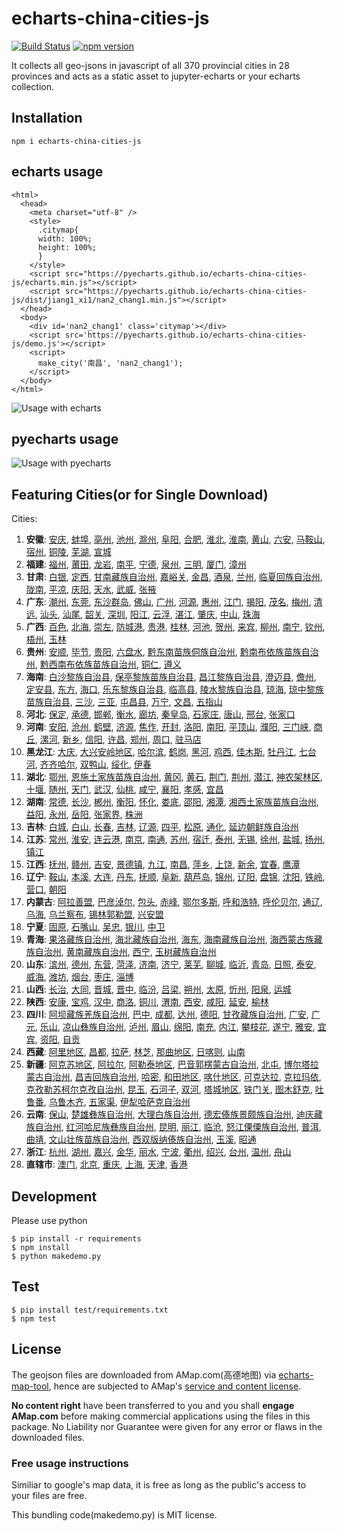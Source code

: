 # echarts-china-cities-js

[![Build Status](https://travis-ci.org/pyecharts/echarts-china-cities-js.svg?branch=master)](https://travis-ci.org/pyecharts/echarts-china-cities-js) [![npm version](https://badge.fury.io/js/echarts-china-cities-js.svg)](https://badge.fury.io/js/echarts-china-cities-js)

It collects all geo-jsons in javascript of all 370 provincial cities
in 28 provinces and acts as a static asset to jupyter-echarts or your
echarts collection.


## Installation

```
npm i echarts-china-cities-js
```

## echarts usage

```
<html>
  <head>
    <meta charset="utf-8" />
	<style>
	  .citymap{
	  width: 100%;
	  height: 100%;
	  }
	</style>
  	<script src="https://pyecharts.github.io/echarts-china-cities-js/echarts.min.js"></script>
	<script src="https://pyecharts.github.io/echarts-china-cities-js/dist/jiang1_xi1/nan2_chang1.min.js"></script>
  </head>
  <body>
	<div id='nan2_chang1' class='citymap'></div>
	<script src='https://pyecharts.github.io/echarts-china-cities-js/demo.js'></script>
	<script>
	  make_city('南昌', 'nan2_chang1');
	</script>
  </body>
</html>
```

![Usage with echarts](https://pyecharts.github.io/echarts-china-cities-js/nanchang.png)

## pyecharts usage

![Usage with pyecharts](https://user-images.githubusercontent.com/4280312/29755070-9bc9ae70-8b89-11e7-9bf2-bec09cb5f1a1.png)


## Featuring Cities(or for Single Download)

Cities:
1. **安徽**:
[安庆](https://pyecharts.github.io/echarts-china-cities-js/echarts-china-cities-js/an1_hui1_an1_qing4.js), [蚌埠](https://pyecharts.github.io/echarts-china-cities-js/echarts-china-cities-js/an1_hui1_bang4_bu4.js), [亳州](https://pyecharts.github.io/echarts-china-cities-js/echarts-china-cities-js/an1_hui1_bo2_zhou1.js), [池州](https://pyecharts.github.io/echarts-china-cities-js/echarts-china-cities-js/an1_hui1_chi2_zhou1.js), [滁州](https://pyecharts.github.io/echarts-china-cities-js/echarts-china-cities-js/an1_hui1_chu2_zhou1.js), [阜阳](https://pyecharts.github.io/echarts-china-cities-js/echarts-china-cities-js/an1_hui1_fu4_yang2.js), [合肥](https://pyecharts.github.io/echarts-china-cities-js/echarts-china-cities-js/an1_hui1_he2_fei2.js), [淮北](https://pyecharts.github.io/echarts-china-cities-js/echarts-china-cities-js/an1_hui1_huai2_bei3.js), [淮南](https://pyecharts.github.io/echarts-china-cities-js/echarts-china-cities-js/an1_hui1_huai2_nan2.js), [黄山](https://pyecharts.github.io/echarts-china-cities-js/echarts-china-cities-js/an1_hui1_huang2_shan1.js), [六安](https://pyecharts.github.io/echarts-china-cities-js/echarts-china-cities-js/an1_hui1_liu4_an1.js), [马鞍山](https://pyecharts.github.io/echarts-china-cities-js/echarts-china-cities-js/an1_hui1_ma3_an1_shan1.js), [宿州](https://pyecharts.github.io/echarts-china-cities-js/echarts-china-cities-js/an1_hui1_su4_zhou1.js), [铜陵](https://pyecharts.github.io/echarts-china-cities-js/echarts-china-cities-js/an1_hui1_tong2_ling2.js), [芜湖](https://pyecharts.github.io/echarts-china-cities-js/echarts-china-cities-js/an1_hui1_wu2_hu2.js), [宣城](https://pyecharts.github.io/echarts-china-cities-js/echarts-china-cities-js/an1_hui1_xuan1_cheng2.js)
2. **福建**:
[福州](https://pyecharts.github.io/echarts-china-cities-js/echarts-china-cities-js/fu2_jian4_fu2_zhou1.js), [莆田](https://pyecharts.github.io/echarts-china-cities-js/echarts-china-cities-js/fu2_jian4_fu3_tian2.js), [龙岩](https://pyecharts.github.io/echarts-china-cities-js/echarts-china-cities-js/fu2_jian4_long2_yan2.js), [南平](https://pyecharts.github.io/echarts-china-cities-js/echarts-china-cities-js/fu2_jian4_nan2_ping2.js), [宁德](https://pyecharts.github.io/echarts-china-cities-js/echarts-china-cities-js/fu2_jian4_ning2_de2.js), [泉州](https://pyecharts.github.io/echarts-china-cities-js/echarts-china-cities-js/fu2_jian4_quan2_zhou1.js), [三明](https://pyecharts.github.io/echarts-china-cities-js/echarts-china-cities-js/fu2_jian4_san1_ming2.js), [厦门](https://pyecharts.github.io/echarts-china-cities-js/echarts-china-cities-js/fu2_jian4_sha4_men2.js), [漳州](https://pyecharts.github.io/echarts-china-cities-js/echarts-china-cities-js/fu2_jian4_zhang1_zhou1.js)
3. **甘肃**:
[白银](https://pyecharts.github.io/echarts-china-cities-js/echarts-china-cities-js/gan1_su4_bai2_yin2.js), [定西](https://pyecharts.github.io/echarts-china-cities-js/echarts-china-cities-js/gan1_su4_ding4_xi1.js), [甘南藏族自治州](https://pyecharts.github.io/echarts-china-cities-js/echarts-china-cities-js/gan1_su4_gan1_nan2_cang2_zu2_zi4_zhi4_zhou1.js), [嘉峪关](https://pyecharts.github.io/echarts-china-cities-js/echarts-china-cities-js/gan1_su4_jia1_yu4_guan1.js), [金昌](https://pyecharts.github.io/echarts-china-cities-js/echarts-china-cities-js/gan1_su4_jin1_chang1.js), [酒泉](https://pyecharts.github.io/echarts-china-cities-js/echarts-china-cities-js/gan1_su4_jiu3_quan2.js), [兰州](https://pyecharts.github.io/echarts-china-cities-js/echarts-china-cities-js/gan1_su4_lan2_zhou1.js), [临夏回族自治州](https://pyecharts.github.io/echarts-china-cities-js/echarts-china-cities-js/gan1_su4_lin2_xia4_hui2_zu2_zi4_zhi4_zhou1.js), [陇南](https://pyecharts.github.io/echarts-china-cities-js/echarts-china-cities-js/gan1_su4_long3_nan2.js), [平凉](https://pyecharts.github.io/echarts-china-cities-js/echarts-china-cities-js/gan1_su4_ping2_liang2.js), [庆阳](https://pyecharts.github.io/echarts-china-cities-js/echarts-china-cities-js/gan1_su4_qing4_yang2.js), [天水](https://pyecharts.github.io/echarts-china-cities-js/echarts-china-cities-js/gan1_su4_tian1_shui3.js), [武威](https://pyecharts.github.io/echarts-china-cities-js/echarts-china-cities-js/gan1_su4_wu3_wei1.js), [张掖](https://pyecharts.github.io/echarts-china-cities-js/echarts-china-cities-js/gan1_su4_zhang1_ye4.js)
4. **广东**:
[潮州](https://pyecharts.github.io/echarts-china-cities-js/echarts-china-cities-js/guang3_dong1_chao2_zhou1.js), [东莞](https://pyecharts.github.io/echarts-china-cities-js/echarts-china-cities-js/guang3_dong1_dong1_guan1.js), [东沙群岛](https://pyecharts.github.io/echarts-china-cities-js/echarts-china-cities-js/guang3_dong1_dong1_sha1_qun2_dao3.js), [佛山](https://pyecharts.github.io/echarts-china-cities-js/echarts-china-cities-js/guang3_dong1_fo2_shan1.js), [广州](https://pyecharts.github.io/echarts-china-cities-js/echarts-china-cities-js/guang3_dong1_guang3_zhou1.js), [河源](https://pyecharts.github.io/echarts-china-cities-js/echarts-china-cities-js/guang3_dong1_he2_yuan2.js), [惠州](https://pyecharts.github.io/echarts-china-cities-js/echarts-china-cities-js/guang3_dong1_hui4_zhou1.js), [江门](https://pyecharts.github.io/echarts-china-cities-js/echarts-china-cities-js/guang3_dong1_jiang1_men2.js), [揭阳](https://pyecharts.github.io/echarts-china-cities-js/echarts-china-cities-js/guang3_dong1_jie1_yang2.js), [茂名](https://pyecharts.github.io/echarts-china-cities-js/echarts-china-cities-js/guang3_dong1_mao4_ming2.js), [梅州](https://pyecharts.github.io/echarts-china-cities-js/echarts-china-cities-js/guang3_dong1_mei2_zhou1.js), [清远](https://pyecharts.github.io/echarts-china-cities-js/echarts-china-cities-js/guang3_dong1_qing1_yuan3.js), [汕头](https://pyecharts.github.io/echarts-china-cities-js/echarts-china-cities-js/guang3_dong1_shan4_tou2.js), [汕尾](https://pyecharts.github.io/echarts-china-cities-js/echarts-china-cities-js/guang3_dong1_shan4_wei3.js), [韶关](https://pyecharts.github.io/echarts-china-cities-js/echarts-china-cities-js/guang3_dong1_shao2_guan1.js), [深圳](https://pyecharts.github.io/echarts-china-cities-js/echarts-china-cities-js/guang3_dong1_shen1_zhen4.js), [阳江](https://pyecharts.github.io/echarts-china-cities-js/echarts-china-cities-js/guang3_dong1_yang2_jiang1.js), [云浮](https://pyecharts.github.io/echarts-china-cities-js/echarts-china-cities-js/guang3_dong1_yun2_fu2.js), [湛江](https://pyecharts.github.io/echarts-china-cities-js/echarts-china-cities-js/guang3_dong1_zhan4_jiang1.js), [肇庆](https://pyecharts.github.io/echarts-china-cities-js/echarts-china-cities-js/guang3_dong1_zhao4_qing4.js), [中山](https://pyecharts.github.io/echarts-china-cities-js/echarts-china-cities-js/guang3_dong1_zhong1_shan1.js), [珠海](https://pyecharts.github.io/echarts-china-cities-js/echarts-china-cities-js/guang3_dong1_zhu1_hai3.js)
5. **广西**:
[百色](https://pyecharts.github.io/echarts-china-cities-js/echarts-china-cities-js/guang3_xi1_bai3_se4.js), [北海](https://pyecharts.github.io/echarts-china-cities-js/echarts-china-cities-js/guang3_xi1_bei3_hai3.js), [崇左](https://pyecharts.github.io/echarts-china-cities-js/echarts-china-cities-js/guang3_xi1_chong2_zuo3.js), [防城港](https://pyecharts.github.io/echarts-china-cities-js/echarts-china-cities-js/guang3_xi1_fang2_cheng2_gang3.js), [贵港](https://pyecharts.github.io/echarts-china-cities-js/echarts-china-cities-js/guang3_xi1_gui4_gang3.js), [桂林](https://pyecharts.github.io/echarts-china-cities-js/echarts-china-cities-js/guang3_xi1_gui4_lin2.js), [河池](https://pyecharts.github.io/echarts-china-cities-js/echarts-china-cities-js/guang3_xi1_he2_chi2.js), [贺州](https://pyecharts.github.io/echarts-china-cities-js/echarts-china-cities-js/guang3_xi1_he4_zhou1.js), [来宾](https://pyecharts.github.io/echarts-china-cities-js/echarts-china-cities-js/guang3_xi1_lai2_bin1.js), [柳州](https://pyecharts.github.io/echarts-china-cities-js/echarts-china-cities-js/guang3_xi1_liu3_zhou1.js), [南宁](https://pyecharts.github.io/echarts-china-cities-js/echarts-china-cities-js/guang3_xi1_nan2_ning2.js), [钦州](https://pyecharts.github.io/echarts-china-cities-js/echarts-china-cities-js/guang3_xi1_qin1_zhou1.js), [梧州](https://pyecharts.github.io/echarts-china-cities-js/echarts-china-cities-js/guang3_xi1_wu2_zhou1.js), [玉林](https://pyecharts.github.io/echarts-china-cities-js/echarts-china-cities-js/guang3_xi1_yu4_lin2.js)
6. **贵州**:
[安顺](https://pyecharts.github.io/echarts-china-cities-js/echarts-china-cities-js/gui4_zhou1_an1_shun4.js), [毕节](https://pyecharts.github.io/echarts-china-cities-js/echarts-china-cities-js/gui4_zhou1_bi4_jie2.js), [贵阳](https://pyecharts.github.io/echarts-china-cities-js/echarts-china-cities-js/gui4_zhou1_gui4_yang2.js), [六盘水](https://pyecharts.github.io/echarts-china-cities-js/echarts-china-cities-js/gui4_zhou1_liu4_pan2_shui3.js), [黔东南苗族侗族自治州](https://pyecharts.github.io/echarts-china-cities-js/echarts-china-cities-js/gui4_zhou1_qian2_dong1_nan2_miao2_zu2_tong1_zu2_zi4_zhi4_zhou1.js), [黔南布依族苗族自治州](https://pyecharts.github.io/echarts-china-cities-js/echarts-china-cities-js/gui4_zhou1_qian2_nan2_bu4_yi1_zu2_miao2_zu2_zi4_zhi4_zhou1.js), [黔西南布依族苗族自治州](https://pyecharts.github.io/echarts-china-cities-js/echarts-china-cities-js/gui4_zhou1_qian2_xi1_nan2_bu4_yi1_zu2_miao2_zu2_zi4_zhi4_zhou1.js), [铜仁](https://pyecharts.github.io/echarts-china-cities-js/echarts-china-cities-js/gui4_zhou1_tong2_ren2.js), [遵义](https://pyecharts.github.io/echarts-china-cities-js/echarts-china-cities-js/gui4_zhou1_zun1_yi4.js)
7. **海南**:
[白沙黎族自治县](https://pyecharts.github.io/echarts-china-cities-js/echarts-china-cities-js/hai3_nan2_bai2_sha1_li2_zu2_zi4_zhi4_xian4.js), [保亭黎族苗族自治县](https://pyecharts.github.io/echarts-china-cities-js/echarts-china-cities-js/hai3_nan2_bao3_ting2_li2_zu2_miao2_zu2_zi4_zhi4_xian4.js), [昌江黎族自治县](https://pyecharts.github.io/echarts-china-cities-js/echarts-china-cities-js/hai3_nan2_chang1_jiang1_li2_zu2_zi4_zhi4_xian4.js), [澄迈县](https://pyecharts.github.io/echarts-china-cities-js/echarts-china-cities-js/hai3_nan2_cheng2_mai4_xian4.js), [儋州](https://pyecharts.github.io/echarts-china-cities-js/echarts-china-cities-js/hai3_nan2_dan1_zhou1.js), [定安县](https://pyecharts.github.io/echarts-china-cities-js/echarts-china-cities-js/hai3_nan2_ding4_an1_xian4.js), [东方](https://pyecharts.github.io/echarts-china-cities-js/echarts-china-cities-js/hai3_nan2_dong1_fang1.js), [海口](https://pyecharts.github.io/echarts-china-cities-js/echarts-china-cities-js/hai3_nan2_hai3_kou3.js), [乐东黎族自治县](https://pyecharts.github.io/echarts-china-cities-js/echarts-china-cities-js/hai3_nan2_le4_dong1_li2_zu2_zi4_zhi4_xian4.js), [临高县](https://pyecharts.github.io/echarts-china-cities-js/echarts-china-cities-js/hai3_nan2_lin2_gao1_xian4.js), [陵水黎族自治县](https://pyecharts.github.io/echarts-china-cities-js/echarts-china-cities-js/hai3_nan2_ling2_shui3_li2_zu2_zi4_zhi4_xian4.js), [琼海](https://pyecharts.github.io/echarts-china-cities-js/echarts-china-cities-js/hai3_nan2_qiong2_hai3.js), [琼中黎族苗族自治县](https://pyecharts.github.io/echarts-china-cities-js/echarts-china-cities-js/hai3_nan2_qiong2_zhong1_li2_zu2_miao2_zu2_zi4_zhi4_xian4.js), [三沙](https://pyecharts.github.io/echarts-china-cities-js/echarts-china-cities-js/hai3_nan2_san1_sha1.js), [三亚](https://pyecharts.github.io/echarts-china-cities-js/echarts-china-cities-js/hai3_nan2_san1_ya4.js), [屯昌县](https://pyecharts.github.io/echarts-china-cities-js/echarts-china-cities-js/hai3_nan2_tun2_chang1_xian4.js), [万宁](https://pyecharts.github.io/echarts-china-cities-js/echarts-china-cities-js/hai3_nan2_wan4_ning2.js), [文昌](https://pyecharts.github.io/echarts-china-cities-js/echarts-china-cities-js/hai3_nan2_wen2_chang1.js), [五指山](https://pyecharts.github.io/echarts-china-cities-js/echarts-china-cities-js/hai3_nan2_wu3_zhi3_shan1.js)
8. **河北**:
[保定](https://pyecharts.github.io/echarts-china-cities-js/echarts-china-cities-js/he2_bei3_bao3_ding4.js), [承德](https://pyecharts.github.io/echarts-china-cities-js/echarts-china-cities-js/he2_bei3_cheng2_de2.js), [邯郸](https://pyecharts.github.io/echarts-china-cities-js/echarts-china-cities-js/he2_bei3_han2_dan1.js), [衡水](https://pyecharts.github.io/echarts-china-cities-js/echarts-china-cities-js/he2_bei3_heng2_shui3.js), [廊坊](https://pyecharts.github.io/echarts-china-cities-js/echarts-china-cities-js/he2_bei3_lang2_fang1.js), [秦皇岛](https://pyecharts.github.io/echarts-china-cities-js/echarts-china-cities-js/he2_bei3_qin2_huang2_dao3.js), [石家庄](https://pyecharts.github.io/echarts-china-cities-js/echarts-china-cities-js/he2_bei3_shi2_jia1_zhuang1.js), [唐山](https://pyecharts.github.io/echarts-china-cities-js/echarts-china-cities-js/he2_bei3_tang2_shan1.js), [邢台](https://pyecharts.github.io/echarts-china-cities-js/echarts-china-cities-js/he2_bei3_xing2_tai2.js), [张家口](https://pyecharts.github.io/echarts-china-cities-js/echarts-china-cities-js/he2_bei3_zhang1_jia1_kou3.js)
9. **河南**:
[安阳](https://pyecharts.github.io/echarts-china-cities-js/echarts-china-cities-js/he2_nan2_an1_yang2.js), [沧州](https://pyecharts.github.io/echarts-china-cities-js/echarts-china-cities-js/he2_nan2_cang1_zhou1.js), [鹤壁](https://pyecharts.github.io/echarts-china-cities-js/echarts-china-cities-js/he2_nan2_he4_bi4.js), [济源](https://pyecharts.github.io/echarts-china-cities-js/echarts-china-cities-js/he2_nan2_ji4_yuan2.js), [焦作](https://pyecharts.github.io/echarts-china-cities-js/echarts-china-cities-js/he2_nan2_jiao1_zuo4.js), [开封](https://pyecharts.github.io/echarts-china-cities-js/echarts-china-cities-js/he2_nan2_kai1_feng1.js), [洛阳](https://pyecharts.github.io/echarts-china-cities-js/echarts-china-cities-js/he2_nan2_luo4_yang2.js), [南阳](https://pyecharts.github.io/echarts-china-cities-js/echarts-china-cities-js/he2_nan2_nan2_yang2.js), [平顶山](https://pyecharts.github.io/echarts-china-cities-js/echarts-china-cities-js/he2_nan2_ping2_ding3_shan1.js), [濮阳](https://pyecharts.github.io/echarts-china-cities-js/echarts-china-cities-js/he2_nan2_pu2_yang2.js), [三门峡](https://pyecharts.github.io/echarts-china-cities-js/echarts-china-cities-js/he2_nan2_san1_men2_xia2.js), [商丘](https://pyecharts.github.io/echarts-china-cities-js/echarts-china-cities-js/he2_nan2_shang1_qiu1.js), [漯河](https://pyecharts.github.io/echarts-china-cities-js/echarts-china-cities-js/he2_nan2_ta4_he2.js), [新乡](https://pyecharts.github.io/echarts-china-cities-js/echarts-china-cities-js/he2_nan2_xin1_xiang1.js), [信阳](https://pyecharts.github.io/echarts-china-cities-js/echarts-china-cities-js/he2_nan2_xin4_yang2.js), [许昌](https://pyecharts.github.io/echarts-china-cities-js/echarts-china-cities-js/he2_nan2_xu3_chang1.js), [郑州](https://pyecharts.github.io/echarts-china-cities-js/echarts-china-cities-js/he2_nan2_zheng4_zhou1.js), [周口](https://pyecharts.github.io/echarts-china-cities-js/echarts-china-cities-js/he2_nan2_zhou1_kou3.js), [驻马店](https://pyecharts.github.io/echarts-china-cities-js/echarts-china-cities-js/he2_nan2_zhu4_ma3_dian4.js)
10. **黑龙江**:
[大庆](https://pyecharts.github.io/echarts-china-cities-js/echarts-china-cities-js/hei1_long2_jiang1_da4_qing4.js), [大兴安岭地区](https://pyecharts.github.io/echarts-china-cities-js/echarts-china-cities-js/hei1_long2_jiang1_da4_xing1_an1_ling2_di4_qu1.js), [哈尔滨](https://pyecharts.github.io/echarts-china-cities-js/echarts-china-cities-js/hei1_long2_jiang1_ha1_er3_bin1.js), [鹤岗](https://pyecharts.github.io/echarts-china-cities-js/echarts-china-cities-js/hei1_long2_jiang1_he4_gang3.js), [黑河](https://pyecharts.github.io/echarts-china-cities-js/echarts-china-cities-js/hei1_long2_jiang1_hei1_he2.js), [鸡西](https://pyecharts.github.io/echarts-china-cities-js/echarts-china-cities-js/hei1_long2_jiang1_ji1_xi1.js), [佳木斯](https://pyecharts.github.io/echarts-china-cities-js/echarts-china-cities-js/hei1_long2_jiang1_jia1_mu4_si1.js), [牡丹江](https://pyecharts.github.io/echarts-china-cities-js/echarts-china-cities-js/hei1_long2_jiang1_mu3_dan1_jiang1.js), [七台河](https://pyecharts.github.io/echarts-china-cities-js/echarts-china-cities-js/hei1_long2_jiang1_qi1_tai2_he2.js), [齐齐哈尔](https://pyecharts.github.io/echarts-china-cities-js/echarts-china-cities-js/hei1_long2_jiang1_qi2_qi2_ha1_er3.js), [双鸭山](https://pyecharts.github.io/echarts-china-cities-js/echarts-china-cities-js/hei1_long2_jiang1_shuang1_ya1_shan1.js), [绥化](https://pyecharts.github.io/echarts-china-cities-js/echarts-china-cities-js/hei1_long2_jiang1_sui1_hua4.js), [伊春](https://pyecharts.github.io/echarts-china-cities-js/echarts-china-cities-js/hei1_long2_jiang1_yi1_chun1.js)
11. **湖北**:
[鄂州](https://pyecharts.github.io/echarts-china-cities-js/echarts-china-cities-js/hu2_bei3_e4_zhou1.js), [恩施土家族苗族自治州](https://pyecharts.github.io/echarts-china-cities-js/echarts-china-cities-js/hu2_bei3_en1_shi1_tu3_jia1_zu2_miao2_zu2_zi4_zhi4_zhou1.js), [黄冈](https://pyecharts.github.io/echarts-china-cities-js/echarts-china-cities-js/hu2_bei3_huang2_gang1.js), [黄石](https://pyecharts.github.io/echarts-china-cities-js/echarts-china-cities-js/hu2_bei3_huang2_shi2.js), [荆门](https://pyecharts.github.io/echarts-china-cities-js/echarts-china-cities-js/hu2_bei3_jing1_men2.js), [荆州](https://pyecharts.github.io/echarts-china-cities-js/echarts-china-cities-js/hu2_bei3_jing1_zhou1.js), [潜江](https://pyecharts.github.io/echarts-china-cities-js/echarts-china-cities-js/hu2_bei3_qian2_jiang1.js), [神农架林区](https://pyecharts.github.io/echarts-china-cities-js/echarts-china-cities-js/hu2_bei3_shen2_nong2_jia4_lin2_qu1.js), [十堰](https://pyecharts.github.io/echarts-china-cities-js/echarts-china-cities-js/hu2_bei3_shi2_yan4.js), [随州](https://pyecharts.github.io/echarts-china-cities-js/echarts-china-cities-js/hu2_bei3_sui2_zhou1.js), [天门](https://pyecharts.github.io/echarts-china-cities-js/echarts-china-cities-js/hu2_bei3_tian1_men2.js), [武汉](https://pyecharts.github.io/echarts-china-cities-js/echarts-china-cities-js/hu2_bei3_wu3_han4.js), [仙桃](https://pyecharts.github.io/echarts-china-cities-js/echarts-china-cities-js/hu2_bei3_xian1_tao2.js), [咸宁](https://pyecharts.github.io/echarts-china-cities-js/echarts-china-cities-js/hu2_bei3_xian2_ning2.js), [襄阳](https://pyecharts.github.io/echarts-china-cities-js/echarts-china-cities-js/hu2_bei3_xiang1_yang2.js), [孝感](https://pyecharts.github.io/echarts-china-cities-js/echarts-china-cities-js/hu2_bei3_xiao4_gan3.js), [宜昌](https://pyecharts.github.io/echarts-china-cities-js/echarts-china-cities-js/hu2_bei3_yi2_chang1.js)
12. **湖南**:
[常德](https://pyecharts.github.io/echarts-china-cities-js/echarts-china-cities-js/hu2_nan2_chang2_de2.js), [长沙](https://pyecharts.github.io/echarts-china-cities-js/echarts-china-cities-js/hu2_nan2_chang2_sha1.js), [郴州](https://pyecharts.github.io/echarts-china-cities-js/echarts-china-cities-js/hu2_nan2_chen1_zhou1.js), [衡阳](https://pyecharts.github.io/echarts-china-cities-js/echarts-china-cities-js/hu2_nan2_heng2_yang2.js), [怀化](https://pyecharts.github.io/echarts-china-cities-js/echarts-china-cities-js/hu2_nan2_huai2_hua4.js), [娄底](https://pyecharts.github.io/echarts-china-cities-js/echarts-china-cities-js/hu2_nan2_lou2_di3.js), [邵阳](https://pyecharts.github.io/echarts-china-cities-js/echarts-china-cities-js/hu2_nan2_shao4_yang2.js), [湘潭](https://pyecharts.github.io/echarts-china-cities-js/echarts-china-cities-js/hu2_nan2_xiang1_tan2.js), [湘西土家族苗族自治州](https://pyecharts.github.io/echarts-china-cities-js/echarts-china-cities-js/hu2_nan2_xiang1_xi1_tu3_jia1_zu2_miao2_zu2_zi4_zhi4_zhou1.js), [益阳](https://pyecharts.github.io/echarts-china-cities-js/echarts-china-cities-js/hu2_nan2_yi4_yang2.js), [永州](https://pyecharts.github.io/echarts-china-cities-js/echarts-china-cities-js/hu2_nan2_yong3_zhou1.js), [岳阳](https://pyecharts.github.io/echarts-china-cities-js/echarts-china-cities-js/hu2_nan2_yue4_yang2.js), [张家界](https://pyecharts.github.io/echarts-china-cities-js/echarts-china-cities-js/hu2_nan2_zhang1_jia1_jie4.js), [株洲](https://pyecharts.github.io/echarts-china-cities-js/echarts-china-cities-js/hu2_nan2_zhu1_zhou1.js)
13. **吉林**:
[白城](https://pyecharts.github.io/echarts-china-cities-js/echarts-china-cities-js/ji2_lin2_bai2_cheng2.js), [白山](https://pyecharts.github.io/echarts-china-cities-js/echarts-china-cities-js/ji2_lin2_bai2_shan1.js), [长春](https://pyecharts.github.io/echarts-china-cities-js/echarts-china-cities-js/ji2_lin2_chang2_chun1.js), [吉林](https://pyecharts.github.io/echarts-china-cities-js/echarts-china-cities-js/ji2_lin2_ji2_lin2.js), [辽源](https://pyecharts.github.io/echarts-china-cities-js/echarts-china-cities-js/ji2_lin2_liao2_yuan2.js), [四平](https://pyecharts.github.io/echarts-china-cities-js/echarts-china-cities-js/ji2_lin2_si4_ping2.js), [松原](https://pyecharts.github.io/echarts-china-cities-js/echarts-china-cities-js/ji2_lin2_song1_yuan2.js), [通化](https://pyecharts.github.io/echarts-china-cities-js/echarts-china-cities-js/ji2_lin2_tong1_hua4.js), [延边朝鲜族自治州](https://pyecharts.github.io/echarts-china-cities-js/echarts-china-cities-js/ji2_lin2_yan2_bian1_zhao1_xian1_zu2_zi4_zhi4_zhou1.js)
14. **江苏**:
[常州](https://pyecharts.github.io/echarts-china-cities-js/echarts-china-cities-js/jiang1_su1_chang2_zhou1.js), [淮安](https://pyecharts.github.io/echarts-china-cities-js/echarts-china-cities-js/jiang1_su1_huai2_an1.js), [连云港](https://pyecharts.github.io/echarts-china-cities-js/echarts-china-cities-js/jiang1_su1_lian2_yun2_gang3.js), [南京](https://pyecharts.github.io/echarts-china-cities-js/echarts-china-cities-js/jiang1_su1_nan2_jing1.js), [南通](https://pyecharts.github.io/echarts-china-cities-js/echarts-china-cities-js/jiang1_su1_nan2_tong1.js), [苏州](https://pyecharts.github.io/echarts-china-cities-js/echarts-china-cities-js/jiang1_su1_su1_zhou1.js), [宿迁](https://pyecharts.github.io/echarts-china-cities-js/echarts-china-cities-js/jiang1_su1_su4_qian1.js), [泰州](https://pyecharts.github.io/echarts-china-cities-js/echarts-china-cities-js/jiang1_su1_tai4_zhou1.js), [无锡](https://pyecharts.github.io/echarts-china-cities-js/echarts-china-cities-js/jiang1_su1_wu2_xi2.js), [徐州](https://pyecharts.github.io/echarts-china-cities-js/echarts-china-cities-js/jiang1_su1_xu2_zhou1.js), [盐城](https://pyecharts.github.io/echarts-china-cities-js/echarts-china-cities-js/jiang1_su1_yan2_cheng2.js), [扬州](https://pyecharts.github.io/echarts-china-cities-js/echarts-china-cities-js/jiang1_su1_yang2_zhou1.js), [镇江](https://pyecharts.github.io/echarts-china-cities-js/echarts-china-cities-js/jiang1_su1_zhen4_jiang1.js)
15. **江西**:
[抚州](https://pyecharts.github.io/echarts-china-cities-js/echarts-china-cities-js/jiang1_xi1_fu3_zhou1.js), [赣州](https://pyecharts.github.io/echarts-china-cities-js/echarts-china-cities-js/jiang1_xi1_gan4_zhou1.js), [吉安](https://pyecharts.github.io/echarts-china-cities-js/echarts-china-cities-js/jiang1_xi1_ji2_an1.js), [景德镇](https://pyecharts.github.io/echarts-china-cities-js/echarts-china-cities-js/jiang1_xi1_jing3_de2_zhen4.js), [九江](https://pyecharts.github.io/echarts-china-cities-js/echarts-china-cities-js/jiang1_xi1_jiu3_jiang1.js), [南昌](https://pyecharts.github.io/echarts-china-cities-js/echarts-china-cities-js/jiang1_xi1_nan2_chang1.js), [萍乡](https://pyecharts.github.io/echarts-china-cities-js/echarts-china-cities-js/jiang1_xi1_ping2_xiang1.js), [上饶](https://pyecharts.github.io/echarts-china-cities-js/echarts-china-cities-js/jiang1_xi1_shang4_rao2.js), [新余](https://pyecharts.github.io/echarts-china-cities-js/echarts-china-cities-js/jiang1_xi1_xin1_yu2.js), [宜春](https://pyecharts.github.io/echarts-china-cities-js/echarts-china-cities-js/jiang1_xi1_yi2_chun1.js), [鹰潭](https://pyecharts.github.io/echarts-china-cities-js/echarts-china-cities-js/jiang1_xi1_ying1_tan2.js)
16. **辽宁**:
[鞍山](https://pyecharts.github.io/echarts-china-cities-js/echarts-china-cities-js/liao2_ning2_an1_shan1.js), [本溪](https://pyecharts.github.io/echarts-china-cities-js/echarts-china-cities-js/liao2_ning2_ben3_xi1.js), [大连](https://pyecharts.github.io/echarts-china-cities-js/echarts-china-cities-js/liao2_ning2_da4_lian2.js), [丹东](https://pyecharts.github.io/echarts-china-cities-js/echarts-china-cities-js/liao2_ning2_dan1_dong1.js), [抚顺](https://pyecharts.github.io/echarts-china-cities-js/echarts-china-cities-js/liao2_ning2_fu3_shun4.js), [阜新](https://pyecharts.github.io/echarts-china-cities-js/echarts-china-cities-js/liao2_ning2_fu4_xin1.js), [葫芦岛](https://pyecharts.github.io/echarts-china-cities-js/echarts-china-cities-js/liao2_ning2_hu2_lu2_dao3.js), [锦州](https://pyecharts.github.io/echarts-china-cities-js/echarts-china-cities-js/liao2_ning2_jin3_zhou1.js), [辽阳](https://pyecharts.github.io/echarts-china-cities-js/echarts-china-cities-js/liao2_ning2_liao2_yang2.js), [盘锦](https://pyecharts.github.io/echarts-china-cities-js/echarts-china-cities-js/liao2_ning2_pan2_jin3.js), [沈阳](https://pyecharts.github.io/echarts-china-cities-js/echarts-china-cities-js/liao2_ning2_shen3_yang2.js), [铁岭](https://pyecharts.github.io/echarts-china-cities-js/echarts-china-cities-js/liao2_ning2_tie3_ling2.js), [营口](https://pyecharts.github.io/echarts-china-cities-js/echarts-china-cities-js/liao2_ning2_ying2_kou3.js), [朝阳](https://pyecharts.github.io/echarts-china-cities-js/echarts-china-cities-js/liao2_ning2_zhao1_yang2.js)
17. **内蒙古**:
[阿拉善盟](https://pyecharts.github.io/echarts-china-cities-js/echarts-china-cities-js/nei4_meng2_gu3_a1_la1_shan4_meng2.js), [巴彦淖尔](https://pyecharts.github.io/echarts-china-cities-js/echarts-china-cities-js/nei4_meng2_gu3_ba1_yan4_nao4_er3.js), [包头](https://pyecharts.github.io/echarts-china-cities-js/echarts-china-cities-js/nei4_meng2_gu3_bao1_tou2.js), [赤峰](https://pyecharts.github.io/echarts-china-cities-js/echarts-china-cities-js/nei4_meng2_gu3_chi4_feng1.js), [鄂尔多斯](https://pyecharts.github.io/echarts-china-cities-js/echarts-china-cities-js/nei4_meng2_gu3_e4_er3_duo1_si1.js), [呼和浩特](https://pyecharts.github.io/echarts-china-cities-js/echarts-china-cities-js/nei4_meng2_gu3_hu1_he2_hao4_te4.js), [呼伦贝尔](https://pyecharts.github.io/echarts-china-cities-js/echarts-china-cities-js/nei4_meng2_gu3_hu1_lun2_bei4_er3.js), [通辽](https://pyecharts.github.io/echarts-china-cities-js/echarts-china-cities-js/nei4_meng2_gu3_tong1_liao2.js), [乌海](https://pyecharts.github.io/echarts-china-cities-js/echarts-china-cities-js/nei4_meng2_gu3_wu1_hai3.js), [乌兰察布](https://pyecharts.github.io/echarts-china-cities-js/echarts-china-cities-js/nei4_meng2_gu3_wu1_lan2_cha2_bu4.js), [锡林郭勒盟](https://pyecharts.github.io/echarts-china-cities-js/echarts-china-cities-js/nei4_meng2_gu3_xi2_lin2_guo1_le4_meng2.js), [兴安盟](https://pyecharts.github.io/echarts-china-cities-js/echarts-china-cities-js/nei4_meng2_gu3_xing1_an1_meng2.js)
18. **宁夏**:
[固原](https://pyecharts.github.io/echarts-china-cities-js/echarts-china-cities-js/ning2_xia4_gu4_yuan2.js), [石嘴山](https://pyecharts.github.io/echarts-china-cities-js/echarts-china-cities-js/ning2_xia4_shi2_zui3_shan1.js), [吴忠](https://pyecharts.github.io/echarts-china-cities-js/echarts-china-cities-js/ning2_xia4_wu2_zhong1.js), [银川](https://pyecharts.github.io/echarts-china-cities-js/echarts-china-cities-js/ning2_xia4_yin2_chuan1.js), [中卫](https://pyecharts.github.io/echarts-china-cities-js/echarts-china-cities-js/ning2_xia4_zhong1_wei4.js)
19. **青海**:
[果洛藏族自治州](https://pyecharts.github.io/echarts-china-cities-js/echarts-china-cities-js/qing1_hai3_guo3_luo4_cang2_zu2_zi4_zhi4_zhou1.js), [海北藏族自治州](https://pyecharts.github.io/echarts-china-cities-js/echarts-china-cities-js/qing1_hai3_hai3_bei3_cang2_zu2_zi4_zhi4_zhou1.js), [海东](https://pyecharts.github.io/echarts-china-cities-js/echarts-china-cities-js/qing1_hai3_hai3_dong1.js), [海南藏族自治州](https://pyecharts.github.io/echarts-china-cities-js/echarts-china-cities-js/qing1_hai3_hai3_nan2_cang2_zu2_zi4_zhi4_zhou1.js), [海西蒙古族藏族自治州](https://pyecharts.github.io/echarts-china-cities-js/echarts-china-cities-js/qing1_hai3_hai3_xi1_meng2_gu3_zu2_cang2_zu2_zi4_zhi4_zhou1.js), [黄南藏族自治州](https://pyecharts.github.io/echarts-china-cities-js/echarts-china-cities-js/qing1_hai3_huang2_nan2_cang2_zu2_zi4_zhi4_zhou1.js), [西宁](https://pyecharts.github.io/echarts-china-cities-js/echarts-china-cities-js/qing1_hai3_xi1_ning2.js), [玉树藏族自治州](https://pyecharts.github.io/echarts-china-cities-js/echarts-china-cities-js/qing1_hai3_yu4_shu4_cang2_zu2_zi4_zhi4_zhou1.js)
20. **山东**:
[滨州](https://pyecharts.github.io/echarts-china-cities-js/echarts-china-cities-js/shan1_dong1_bin1_zhou1.js), [德州](https://pyecharts.github.io/echarts-china-cities-js/echarts-china-cities-js/shan1_dong1_de2_zhou1.js), [东营](https://pyecharts.github.io/echarts-china-cities-js/echarts-china-cities-js/shan1_dong1_dong1_ying2.js), [菏泽](https://pyecharts.github.io/echarts-china-cities-js/echarts-china-cities-js/shan1_dong1_he2_ze2.js), [济南](https://pyecharts.github.io/echarts-china-cities-js/echarts-china-cities-js/shan1_dong1_ji4_nan2.js), [济宁](https://pyecharts.github.io/echarts-china-cities-js/echarts-china-cities-js/shan1_dong1_ji4_ning2.js), [莱芜](https://pyecharts.github.io/echarts-china-cities-js/echarts-china-cities-js/shan1_dong1_lai2_wu2.js), [聊城](https://pyecharts.github.io/echarts-china-cities-js/echarts-china-cities-js/shan1_dong1_liao2_cheng2.js), [临沂](https://pyecharts.github.io/echarts-china-cities-js/echarts-china-cities-js/shan1_dong1_lin2_yi2.js), [青岛](https://pyecharts.github.io/echarts-china-cities-js/echarts-china-cities-js/shan1_dong1_qing1_dao3.js), [日照](https://pyecharts.github.io/echarts-china-cities-js/echarts-china-cities-js/shan1_dong1_ri4_zhao4.js), [泰安](https://pyecharts.github.io/echarts-china-cities-js/echarts-china-cities-js/shan1_dong1_tai4_an1.js), [威海](https://pyecharts.github.io/echarts-china-cities-js/echarts-china-cities-js/shan1_dong1_wei1_hai3.js), [潍坊](https://pyecharts.github.io/echarts-china-cities-js/echarts-china-cities-js/shan1_dong1_wei2_fang1.js), [烟台](https://pyecharts.github.io/echarts-china-cities-js/echarts-china-cities-js/shan1_dong1_yan1_tai2.js), [枣庄](https://pyecharts.github.io/echarts-china-cities-js/echarts-china-cities-js/shan1_dong1_zao3_zhuang1.js), [淄博](https://pyecharts.github.io/echarts-china-cities-js/echarts-china-cities-js/shan1_dong1_zi1_bo2.js)
21. **山西**:
[长治](https://pyecharts.github.io/echarts-china-cities-js/echarts-china-cities-js/shan1_xi1_chang2_zhi4.js), [大同](https://pyecharts.github.io/echarts-china-cities-js/echarts-china-cities-js/shan1_xi1_da4_tong2.js), [晋城](https://pyecharts.github.io/echarts-china-cities-js/echarts-china-cities-js/shan1_xi1_jin4_cheng2.js), [晋中](https://pyecharts.github.io/echarts-china-cities-js/echarts-china-cities-js/shan1_xi1_jin4_zhong1.js), [临汾](https://pyecharts.github.io/echarts-china-cities-js/echarts-china-cities-js/shan1_xi1_lin2_fen2.js), [吕梁](https://pyecharts.github.io/echarts-china-cities-js/echarts-china-cities-js/shan1_xi1_lv3_liang2.js), [朔州](https://pyecharts.github.io/echarts-china-cities-js/echarts-china-cities-js/shan1_xi1_shuo4_zhou1.js), [太原](https://pyecharts.github.io/echarts-china-cities-js/echarts-china-cities-js/shan1_xi1_tai4_yuan2.js), [忻州](https://pyecharts.github.io/echarts-china-cities-js/echarts-china-cities-js/shan1_xi1_xin1_zhou1.js), [阳泉](https://pyecharts.github.io/echarts-china-cities-js/echarts-china-cities-js/shan1_xi1_yang2_quan2.js), [运城](https://pyecharts.github.io/echarts-china-cities-js/echarts-china-cities-js/shan1_xi1_yun4_cheng2.js)
22. **陕西**:
[安康](https://pyecharts.github.io/echarts-china-cities-js/echarts-china-cities-js/shan3_xi1_an1_kang1.js), [宝鸡](https://pyecharts.github.io/echarts-china-cities-js/echarts-china-cities-js/shan3_xi1_bao3_ji1.js), [汉中](https://pyecharts.github.io/echarts-china-cities-js/echarts-china-cities-js/shan3_xi1_han4_zhong1.js), [商洛](https://pyecharts.github.io/echarts-china-cities-js/echarts-china-cities-js/shan3_xi1_shang1_luo4.js), [铜川](https://pyecharts.github.io/echarts-china-cities-js/echarts-china-cities-js/shan3_xi1_tong2_chuan1.js), [渭南](https://pyecharts.github.io/echarts-china-cities-js/echarts-china-cities-js/shan3_xi1_wei4_nan2.js), [西安](https://pyecharts.github.io/echarts-china-cities-js/echarts-china-cities-js/shan3_xi1_xi1_an1.js), [咸阳](https://pyecharts.github.io/echarts-china-cities-js/echarts-china-cities-js/shan3_xi1_xian2_yang2.js), [延安](https://pyecharts.github.io/echarts-china-cities-js/echarts-china-cities-js/shan3_xi1_yan2_an1.js), [榆林](https://pyecharts.github.io/echarts-china-cities-js/echarts-china-cities-js/shan3_xi1_yu2_lin2.js)
23. **四川**:
[阿坝藏族羌族自治州](https://pyecharts.github.io/echarts-china-cities-js/echarts-china-cities-js/si4_chuan1_a1_ba4_cang2_zu2_qiang1_zu2_zi4_zhi4_zhou1.js), [巴中](https://pyecharts.github.io/echarts-china-cities-js/echarts-china-cities-js/si4_chuan1_ba1_zhong1.js), [成都](https://pyecharts.github.io/echarts-china-cities-js/echarts-china-cities-js/si4_chuan1_cheng2_du1.js), [达州](https://pyecharts.github.io/echarts-china-cities-js/echarts-china-cities-js/si4_chuan1_da2_zhou1.js), [德阳](https://pyecharts.github.io/echarts-china-cities-js/echarts-china-cities-js/si4_chuan1_de2_yang2.js), [甘孜藏族自治州](https://pyecharts.github.io/echarts-china-cities-js/echarts-china-cities-js/si4_chuan1_gan1_zi1_cang2_zu2_zi4_zhi4_zhou1.js), [广安](https://pyecharts.github.io/echarts-china-cities-js/echarts-china-cities-js/si4_chuan1_guang3_an1.js), [广元](https://pyecharts.github.io/echarts-china-cities-js/echarts-china-cities-js/si4_chuan1_guang3_yuan2.js), [乐山](https://pyecharts.github.io/echarts-china-cities-js/echarts-china-cities-js/si4_chuan1_le4_shan1.js), [凉山彝族自治州](https://pyecharts.github.io/echarts-china-cities-js/echarts-china-cities-js/si4_chuan1_liang2_shan1_yi2_zu2_zi4_zhi4_zhou1.js), [泸州](https://pyecharts.github.io/echarts-china-cities-js/echarts-china-cities-js/si4_chuan1_lu2_zhou1.js), [眉山](https://pyecharts.github.io/echarts-china-cities-js/echarts-china-cities-js/si4_chuan1_mei2_shan1.js), [绵阳](https://pyecharts.github.io/echarts-china-cities-js/echarts-china-cities-js/si4_chuan1_mian2_yang2.js), [南充](https://pyecharts.github.io/echarts-china-cities-js/echarts-china-cities-js/si4_chuan1_nan2_chong1.js), [内江](https://pyecharts.github.io/echarts-china-cities-js/echarts-china-cities-js/si4_chuan1_nei4_jiang1.js), [攀枝花](https://pyecharts.github.io/echarts-china-cities-js/echarts-china-cities-js/si4_chuan1_pan1_zhi1_hua1.js), [遂宁](https://pyecharts.github.io/echarts-china-cities-js/echarts-china-cities-js/si4_chuan1_sui4_ning2.js), [雅安](https://pyecharts.github.io/echarts-china-cities-js/echarts-china-cities-js/si4_chuan1_ya3_an1.js), [宜宾](https://pyecharts.github.io/echarts-china-cities-js/echarts-china-cities-js/si4_chuan1_yi2_bin1.js), [资阳](https://pyecharts.github.io/echarts-china-cities-js/echarts-china-cities-js/si4_chuan1_zi1_yang2.js), [自贡](https://pyecharts.github.io/echarts-china-cities-js/echarts-china-cities-js/si4_chuan1_zi4_gong4.js)
24. **西藏**:
[阿里地区](https://pyecharts.github.io/echarts-china-cities-js/echarts-china-cities-js/xi1_cang2_a1_li3_di4_qu1.js), [昌都](https://pyecharts.github.io/echarts-china-cities-js/echarts-china-cities-js/xi1_cang2_chang1_du1.js), [拉萨](https://pyecharts.github.io/echarts-china-cities-js/echarts-china-cities-js/xi1_cang2_la1_sa4.js), [林芝](https://pyecharts.github.io/echarts-china-cities-js/echarts-china-cities-js/xi1_cang2_lin2_zhi1.js), [那曲地区](https://pyecharts.github.io/echarts-china-cities-js/echarts-china-cities-js/xi1_cang2_na4_qu1_di4_qu1.js), [日喀则](https://pyecharts.github.io/echarts-china-cities-js/echarts-china-cities-js/xi1_cang2_ri4_ka1_ze2.js), [山南](https://pyecharts.github.io/echarts-china-cities-js/echarts-china-cities-js/xi1_cang2_shan1_nan2.js)
25. **新疆**:
[阿克苏地区](https://pyecharts.github.io/echarts-china-cities-js/echarts-china-cities-js/xin1_jiang1_a1_ke4_su1_di4_qu1.js), [阿拉尔](https://pyecharts.github.io/echarts-china-cities-js/echarts-china-cities-js/xin1_jiang1_a1_la1_er3.js), [阿勒泰地区](https://pyecharts.github.io/echarts-china-cities-js/echarts-china-cities-js/xin1_jiang1_a1_le4_tai4_di4_qu1.js), [巴音郭楞蒙古自治州](https://pyecharts.github.io/echarts-china-cities-js/echarts-china-cities-js/xin1_jiang1_ba1_yin1_guo1_leng2_meng2_gu3_zi4_zhi4_zhou1.js), [北屯](https://pyecharts.github.io/echarts-china-cities-js/echarts-china-cities-js/xin1_jiang1_bei3_tun2.js), [博尔塔拉蒙古自治州](https://pyecharts.github.io/echarts-china-cities-js/echarts-china-cities-js/xin1_jiang1_bo2_er3_ta3_la1_meng2_gu3_zi4_zhi4_zhou1.js), [昌吉回族自治州](https://pyecharts.github.io/echarts-china-cities-js/echarts-china-cities-js/xin1_jiang1_chang1_ji2_hui2_zu2_zi4_zhi4_zhou1.js), [哈密](https://pyecharts.github.io/echarts-china-cities-js/echarts-china-cities-js/xin1_jiang1_ha1_mi4.js), [和田地区](https://pyecharts.github.io/echarts-china-cities-js/echarts-china-cities-js/xin1_jiang1_he2_tian2_di4_qu1.js), [喀什地区](https://pyecharts.github.io/echarts-china-cities-js/echarts-china-cities-js/xin1_jiang1_ka1_shi2_di4_qu1.js), [可克达拉](https://pyecharts.github.io/echarts-china-cities-js/echarts-china-cities-js/xin1_jiang1_ke3_ke4_da2_la1.js), [克拉玛依](https://pyecharts.github.io/echarts-china-cities-js/echarts-china-cities-js/xin1_jiang1_ke4_la1_ma3_yi1.js), [克孜勒苏柯尔克孜自治州](https://pyecharts.github.io/echarts-china-cities-js/echarts-china-cities-js/xin1_jiang1_ke4_zi1_le4_su1_ke1_er3_ke4_zi1_zi4_zhi4_zhou1.js), [昆玉](https://pyecharts.github.io/echarts-china-cities-js/echarts-china-cities-js/xin1_jiang1_kun1_yu4.js), [石河子](https://pyecharts.github.io/echarts-china-cities-js/echarts-china-cities-js/xin1_jiang1_shi2_he2_zi3.js), [双河](https://pyecharts.github.io/echarts-china-cities-js/echarts-china-cities-js/xin1_jiang1_shuang1_he2.js), [塔城地区](https://pyecharts.github.io/echarts-china-cities-js/echarts-china-cities-js/xin1_jiang1_ta3_cheng2_di4_qu1.js), [铁门关](https://pyecharts.github.io/echarts-china-cities-js/echarts-china-cities-js/xin1_jiang1_tie3_men2_guan1.js), [图木舒克](https://pyecharts.github.io/echarts-china-cities-js/echarts-china-cities-js/xin1_jiang1_tu2_mu4_shu1_ke4.js), [吐鲁番](https://pyecharts.github.io/echarts-china-cities-js/echarts-china-cities-js/xin1_jiang1_tu3_lu3_fan1.js), [乌鲁木齐](https://pyecharts.github.io/echarts-china-cities-js/echarts-china-cities-js/xin1_jiang1_wu1_lu3_mu4_qi2.js), [五家渠](https://pyecharts.github.io/echarts-china-cities-js/echarts-china-cities-js/xin1_jiang1_wu3_jia1_qu2.js), [伊犁哈萨克自治州](https://pyecharts.github.io/echarts-china-cities-js/echarts-china-cities-js/xin1_jiang1_yi1_li2_ha1_sa4_ke4_zi4_zhi4_zhou1.js)
26. **云南**:
[保山](https://pyecharts.github.io/echarts-china-cities-js/echarts-china-cities-js/yun2_nan2_bao3_shan1.js), [楚雄彝族自治州](https://pyecharts.github.io/echarts-china-cities-js/echarts-china-cities-js/yun2_nan2_chu3_xiong2_yi2_zu2_zi4_zhi4_zhou1.js), [大理白族自治州](https://pyecharts.github.io/echarts-china-cities-js/echarts-china-cities-js/yun2_nan2_da4_li3_bai2_zu2_zi4_zhi4_zhou1.js), [德宏傣族景颇族自治州](https://pyecharts.github.io/echarts-china-cities-js/echarts-china-cities-js/yun2_nan2_de2_hong2_dai3_zu2_jing3_po3_zu2_zi4_zhi4_zhou1.js), [迪庆藏族自治州](https://pyecharts.github.io/echarts-china-cities-js/echarts-china-cities-js/yun2_nan2_di2_qing4_cang2_zu2_zi4_zhi4_zhou1.js), [红河哈尼族彝族自治州](https://pyecharts.github.io/echarts-china-cities-js/echarts-china-cities-js/yun2_nan2_hong2_he2_ha1_ni2_zu2_yi2_zu2_zi4_zhi4_zhou1.js), [昆明](https://pyecharts.github.io/echarts-china-cities-js/echarts-china-cities-js/yun2_nan2_kun1_ming2.js), [丽江](https://pyecharts.github.io/echarts-china-cities-js/echarts-china-cities-js/yun2_nan2_li4_jiang1.js), [临沧](https://pyecharts.github.io/echarts-china-cities-js/echarts-china-cities-js/yun2_nan2_lin2_cang1.js), [怒江傈僳族自治州](https://pyecharts.github.io/echarts-china-cities-js/echarts-china-cities-js/yun2_nan2_nu4_jiang1_li4_su4_zu2_zi4_zhi4_zhou1.js), [普洱](https://pyecharts.github.io/echarts-china-cities-js/echarts-china-cities-js/yun2_nan2_pu3_er3.js), [曲靖](https://pyecharts.github.io/echarts-china-cities-js/echarts-china-cities-js/yun2_nan2_qu1_jing4.js), [文山壮族苗族自治州](https://pyecharts.github.io/echarts-china-cities-js/echarts-china-cities-js/yun2_nan2_wen2_shan1_zhuang4_zu2_miao2_zu2_zi4_zhi4_zhou1.js), [西双版纳傣族自治州](https://pyecharts.github.io/echarts-china-cities-js/echarts-china-cities-js/yun2_nan2_xi1_shuang1_ban3_na4_dai3_zu2_zi4_zhi4_zhou1.js), [玉溪](https://pyecharts.github.io/echarts-china-cities-js/echarts-china-cities-js/yun2_nan2_yu4_xi1.js), [昭通](https://pyecharts.github.io/echarts-china-cities-js/echarts-china-cities-js/yun2_nan2_zhao1_tong1.js)
27. **浙江**:
[杭州](https://pyecharts.github.io/echarts-china-cities-js/echarts-china-cities-js/zhe4_jiang1_hang2_zhou1.js), [湖州](https://pyecharts.github.io/echarts-china-cities-js/echarts-china-cities-js/zhe4_jiang1_hu2_zhou1.js), [嘉兴](https://pyecharts.github.io/echarts-china-cities-js/echarts-china-cities-js/zhe4_jiang1_jia1_xing1.js), [金华](https://pyecharts.github.io/echarts-china-cities-js/echarts-china-cities-js/zhe4_jiang1_jin1_hua2.js), [丽水](https://pyecharts.github.io/echarts-china-cities-js/echarts-china-cities-js/zhe4_jiang1_li4_shui3.js), [宁波](https://pyecharts.github.io/echarts-china-cities-js/echarts-china-cities-js/zhe4_jiang1_ning2_bo1.js), [衢州](https://pyecharts.github.io/echarts-china-cities-js/echarts-china-cities-js/zhe4_jiang1_qu2_zhou1.js), [绍兴](https://pyecharts.github.io/echarts-china-cities-js/echarts-china-cities-js/zhe4_jiang1_shao4_xing1.js), [台州](https://pyecharts.github.io/echarts-china-cities-js/echarts-china-cities-js/zhe4_jiang1_tai2_zhou1.js), [温州](https://pyecharts.github.io/echarts-china-cities-js/echarts-china-cities-js/zhe4_jiang1_wen1_zhou1.js), [舟山](https://pyecharts.github.io/echarts-china-cities-js/echarts-china-cities-js/zhe4_jiang1_zhou1_shan1.js)
28. **直辖市**:
[澳门](https://pyecharts.github.io/echarts-china-cities-js/echarts-china-cities-js/_aomen.js), [北京](https://pyecharts.github.io/echarts-china-cities-js/echarts-china-cities-js/_beijing.js), [重庆](https://pyecharts.github.io/echarts-china-cities-js/echarts-china-cities-js/_chongqing.js), [上海](https://pyecharts.github.io/echarts-china-cities-js/echarts-china-cities-js/_shanghai.js), [天津](https://pyecharts.github.io/echarts-china-cities-js/echarts-china-cities-js/_tianjin.js), [香港](https://pyecharts.github.io/echarts-china-cities-js/echarts-china-cities-js/_xianggang.js)


## Development


Please use python

```shell
$ pip install -r requirements
$ npm install
$ python makedemo.py
```

## Test

```shell
$ pip install test/requirements.txt
$ npm test
```

## License

The geojson files are downloaded from AMap.com(高德地图) via [echarts-map-tool](http://ecomfe.github.io/echarts-map-tool/),
hence are subjected to AMap's [service and content license](https://lbs.amap.com/home/terms/).

**No content right** have been transferred to you and you shall **engage AMap.com** before
making commercial applications using the files in this package. No Liability nor Guarantee were
given for any error or flaws in the downloaded files.

### Free usage instructions

Similiar to google's map data, it is free as long as the public's access to your files
are free. 

This bundling code(makedemo.py) is MIT license.

